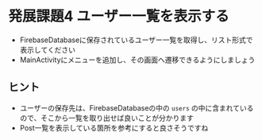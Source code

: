 # 発展課題4 ユーザー一覧を表示する

- FirebaseDatabaseに保存されているユーザー一覧を取得し、リスト形式で表示してください
- MainActivityにメニューを追加し、その画面へ遷移できるようにしましょう

## ヒント

- ユーザーの保存先は、FirebaseDatabaseの中の `users` の中に含まれているので、そこから一覧を取り出せば良いことが分かります
- Post一覧を表示している箇所を参考にすると良さそうですね
